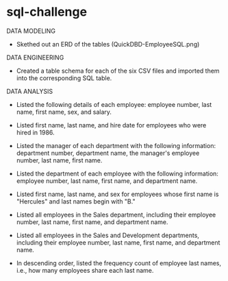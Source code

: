 # sql-challenge

DATA MODELING

- Skethed out an ERD of the tables (QuickDBD-EmployeeSQL.png)


DATA ENGINEERING

- Created a table schema for each of the six CSV files and imported them into the corresponding SQL table. 


DATA ANALYSIS 

- Listed the following details of each employee: employee number, last name, first name, sex, and salary.


- Listed first name, last name, and hire date for employees who were hired in 1986.


- Listed the manager of each department with the following information: department number, department name, the manager's employee number, last name, first name.


- Listed the department of each employee with the following information: employee number, last name, first name, and department name.


- Listed first name, last name, and sex for employees whose first name is "Hercules" and last names begin with "B."


- Listed all employees in the Sales department, including their employee number, last name, first name, and department name.


- Listed all employees in the Sales and Development departments, including their employee number, last name, first name, and department name.


- In descending order, listed the frequency count of employee last names, i.e., how many employees share each last name.